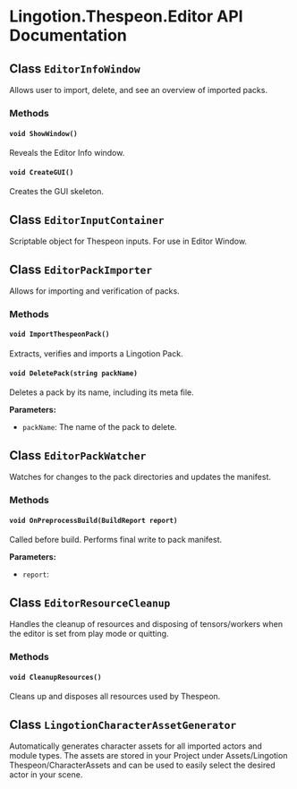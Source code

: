 # Lingotion.Thespeon.Editor API Documentation

## Class `EditorInfoWindow`

Allows user to import, delete, and see an overview of imported packs.
### Methods

#### `void ShowWindow()`

Reveals the Editor Info window.
#### `void CreateGUI()`

Creates the GUI skeleton.

## Class `EditorInputContainer`

Scriptable object for Thespeon inputs. For use in Editor Window.

## Class `EditorPackImporter`

Allows for importing and verification of packs.
### Methods

#### `void ImportThespeonPack()`

Extracts, verifies and imports a Lingotion Pack.
#### `void DeletePack(string packName)`

Deletes a pack by its name, including its meta file.

**Parameters:**

- `packName`: The name of the pack to delete.

## Class `EditorPackWatcher`

Watches for changes to the pack directories and updates the manifest.
### Methods

#### `void OnPreprocessBuild(BuildReport report)`

Called before build. Performs final write to pack manifest.

**Parameters:**

- `report`: 

## Class `EditorResourceCleanup`

Handles the cleanup of resources and disposing of tensors/workers when the editor is set from play mode or quitting.
### Methods

#### `void CleanupResources()`

Cleans up and disposes all resources used by Thespeon.

## Class `LingotionCharacterAssetGenerator`

Automatically generates character assets for all imported actors and module types. The assets are stored in your Project under Assets/Lingotion Thespeon/CharacterAssets and can be used to easily select the desired actor in your scene.